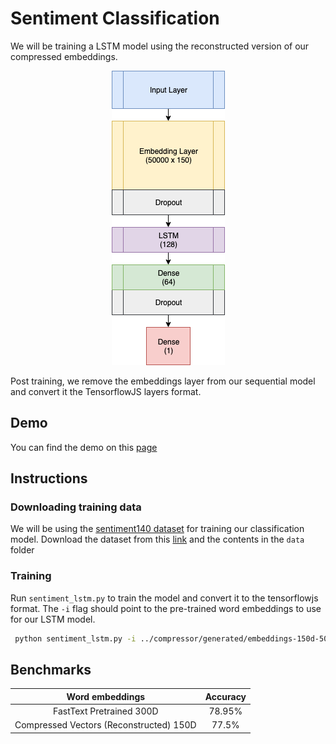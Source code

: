 # Sentiment Classification


We will be training a LSTM model using the reconstructed version of our compressed embeddings.

<p align="center"> 
<img src="model.png">
</p>

Post training, we remove the embeddings layer from our sequential model and convert it the TensorflowJS layers format.
## Demo
You can find the demo on this [page](https://mb-14.github.io/embeddings.js/models/sentiment_classification/demo)


## Instructions

### Downloading training data

We will be using the [sentiment140 dataset](http://help.sentiment140.com/home) for training our classification model.
Download the dataset from this [link](http://cs.stanford.edu/people/alecmgo/trainingandtestdata.zip) and the contents in the `data` folder

### Training
Run `sentiment_lstm.py` to train the model and convert it to the tensorflowjs format.
The `-i` flag should point to the pre-trained word embeddings to use for our LSTM model.

```bash
 python sentiment_lstm.py -i ../compressor/generated/embeddings-150d-50K.vec
```

## Benchmarks

|             Word embeddings             	| Accuracy  	|
|:---------------------------------------:	|:---------:	|
|         FastText Pretrained 300D        	|    78.95%    	|
| Compressed Vectors (Reconstructed) 150D 	|   77.5%   	|